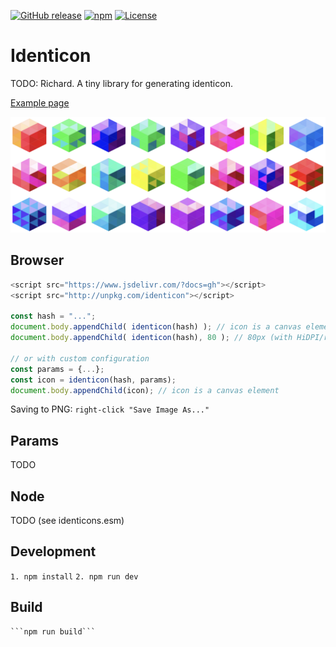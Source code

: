 [![GitHub release](https://img.shields.io/github/release/ETCDEVTeam/identicon.svg)](https://github.com/ETCDEVTeam/identicon/releases)
[![npm](http://img.shields.io/npm/v/identicon.svg)](https://www.npmjs.com/package/identicon)
[![License](https://img.shields.io/npm/l/identicon.svg)](LICENSE)



Identicon
==========

TODO: Richard.
A tiny library for generating identicon.

[Example page](https://oori.github.io/identicons-temp/examples/)

![Sample identicon image](examples/identicons.png "Identicons")


Browser
---

```javascript
<script src="https://www.jsdelivr.com/?docs=gh"></script>
<script src="http://unpkg.com/identicon"></script>

const hash = "...";
document.body.appendChild( identicon(hash) ); // icon is a canvas element
document.body.appendChild( identicon(hash), 80 ); // 80px (with HiDPI/retina adjustments)

// or with custom configuration
const params = {...};
const icon = identicon(hash, params);
document.body.appendChild(icon); // icon is a canvas element
```

Saving to PNG:  ```right-click "Save Image As..."```



Params
---
TODO


Node
---
TODO   (see identicons.esm)


Development
-----------
```1. npm install```
```2. npm run dev```



Build
-----

    ```npm run build```

